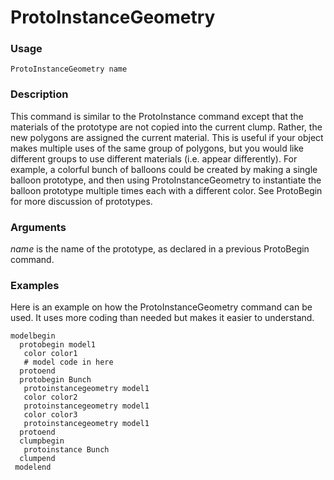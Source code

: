 # ProtoInstanceGeometry
### Usage
    ProtoInstanceGeometry name
### Description
This command is similar to the ProtoInstance command except that the materials of the prototype are not copied into the current clump. Rather, the new polygons are assigned the current material.
This is useful if your object makes multiple uses of the same group of polygons, but you would like different groups to use different materials (i.e. appear differently). For example, a colorful bunch of balloons could be created by making a single balloon prototype, and then using ProtoInstanceGeometry to instantiate the balloon prototype multiple times each with a different color.
See ProtoBegin for more discussion of prototypes.
### Arguments
*name* is the name of the prototype, as declared in a previous ProtoBegin command.
### Examples
Here is an example on how the ProtoInstanceGeometry command can be used. It uses more coding than needed but makes it easier to understand.

```
modelbegin
  protobegin model1
   color color1
   # model code in here
  protoend
  protobegin Bunch
   protoinstancegeometry model1
   color color2
   protoinstancegeometry model1
   color color3
   protoinstancegeometry model1
  protoend
  clumpbegin
   protoinstance Bunch
  clumpend
 modelend
```
